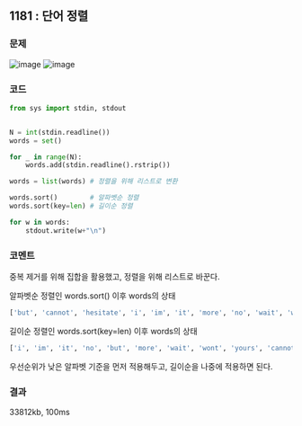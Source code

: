 ## 1181 : 단어 정렬
### 문제
![image](https://user-images.githubusercontent.com/50744222/136168464-1782532e-f193-4e77-828c-dfbd35f04402.png)
![image](https://user-images.githubusercontent.com/50744222/136168497-88f01002-8ef6-4529-9247-1aabe211d349.png)
### 코드
```python
from sys import stdin, stdout


N = int(stdin.readline())
words = set()

for _ in range(N):
    words.add(stdin.readline().rstrip())

words = list(words) # 정렬을 위해 리스트로 변환

words.sort()        # 알파벳순 정렬
words.sort(key=len) # 길이순 정렬

for w in words:
    stdout.write(w+"\n")
```
### 코멘트
중복 제거를 위해 집합을 활용했고, 정렬을 위해 리스트로 바꾼다.

알파벳순 정렬인 words.sort() 이후 words의 상태
```python
['but', 'cannot', 'hesitate', 'i', 'im', 'it', 'more', 'no', 'wait', 'wont', 'yours']
```


길이순 정렬인 words.sort(key=len) 이후 words의 상태
```python
['i', 'im', 'it', 'no', 'but', 'more', 'wait', 'wont', 'yours', 'cannot', 'hesitate']
```

우선순위가 낮은 알파벳 기준을 먼저 적용해두고, 길이순을 나중에 적용하면 된다.

### 결과
33812kb, 100ms